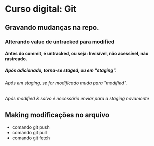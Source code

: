 # Curso digital: Git

## Gravando mudanças na repo.

### Alterando value de untracked para modified

#### Antes do commit, é untracked, ou seja: Invisível, não acessível, não rastreado.

##### Após adicionado, torna-se staged, ou em "staging".

###### Após em staging, se for modificado muda para "modified".

###### Após modified & salvo é necessário enviar para a staging novamente

## Making modificações no arquivo

- comando git push
- comando git pull
- comando git fetch
